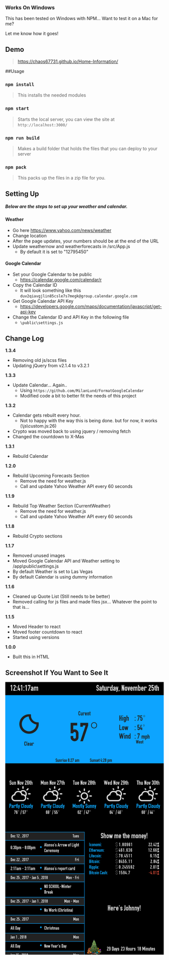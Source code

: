 ### Works On Windows
This has been tested on Windows with NPM...  Want to test it on a Mac for me? 

Let me know how it goes! 

## Demo
> https://chaos67731.github.io/Home-Information/


##Usage
### `npm install` 
>This installs the needed modules

### `npm start` 
> Starts the local server, you can view the site at `http://localhost:3000/`

### `npm run build`
> Makes a build folder that holds the files that you can deploy to your server

### `npm pack` 
> This packs up the files in a zip file for you. 

 


## Setting Up
##### Below are the steps to set up your weather and calendar.
#### Weather  
* Go here https://www.yahoo.com/news/weather 
* Change location  
* After the page updates, your numbers should be at the end of the URL
* Update weathernow and weatherforecasts in /src/App.js
  * By default it is set to "12795450"
 
#### Google Calendar 
* Set your Google Calendar to be public 
  * https://calendar.google.com/calendar/r
*  Copy the Calendar ID 
   *   It will look something like this `duv2qiavgjlin85csle7s7megk@group.calendar.google.com`
* Get Google Calendar API Key 
  * https://developers.google.com/maps/documentation/javascript/get-api-key
* Change the Calendar ID and API Key in the following file
  * `\public\settings.js`

 
 
 
 
## Change Log

 **1.3.4** 
* Removing old js/scss files
* Updating jQuery from v2.1.4 to v3.2.1

 **1.3.3** 
* Update Calendar... Again.. 
    * Using `https://github.com/MilanLund/FormatGoogleCalendar`
    * Modified code a bit to better fit the needs of this project

 **1.3.2** 
* Calendar gets rebuilt every hour.
    * Not to happy with the way this is being done. but for now, it works (\js\custom.js:26)
* Crypto was moved back to using jquery / removing fetch 
* Changed the countdown to X-Mas


 **1.3.1** 
* Rebuild Calendar

 **1.2.0** 
* Rebuild Upcoming Forecasts Section  
  * Remove the need for weather.js 
  * Call and update Yahoo Weather API every 60 seconds 


**1.1.9** 
* Rebuild Top Weather Section (CurrentWeather) 
  * Remove the need for weather.js 
  * Call and update Yahoo Weather API every 60 seconds 
 
 
**1.1.8** 
* Rebuild Crypto sections  
 
**1.1.7** 
* Removed unused images  
* Moved Google Calendar API and Weather setting to /app\public\settings.js 
 * By default Weather is set to Las Vegas 
 * By default Calendar is using dummy information  
 
**1.1.6** 
* Cleaned up Quote List (Still needs to be better) 
* Removed calling for js files and made files jsx... Whatever the point to that is... 
 
**1.1.5** 
* Moved Header to react  
* Moved footer countdown to react  
* Started using versions  
 
 
**1.0.0** 
* Built this in HTML  
 
 
 
## Screenshot If You Want to See It 
![Alt text](/public/assets/img/screenshot.png) 
